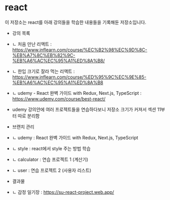 # react
이 저장소는 react를 아래 강의들을 학습한 내용들을 기록해둔 저장소입니다.

- 강의 목록
- ㄴ 처음 만난 리액트 : https://www.inflearn.com/course/%EC%B2%98%EC%9D%8C-%EB%A7%8C%EB%82%9C-%EB%A6%AC%EC%95%A1%ED%8A%B8/
- ㄴ 한입 크기로 잘라 먹는 리액트 : https://www.inflearn.com/course/%ED%95%9C%EC%9E%85-%EB%A6%AC%EC%95%A1%ED%8A%B8
- ㄴ udemy - React 완벽 가이드 with Redux, Next.js, TypeScript : https://www.udemy.com/course/best-react/
-   udemy 강의안에 여러 프로젝트들을 연습하다보니 저장소 크기가 커져서 섹션 11부터 따로 분리함

- 브랜치 관리
- ㄴ udemy : React 완벽 가이드 with Redux, Next.js, TypeScript
-   ㄴ style : react에서 style 주는 방법 학습
-   ㄴ calculator : 연습 프로젝트 1 (계산기)
-   ㄴ user : 연습 프로젝트 2 (사용자 리스트)

- 결과물
- ㄴ 감정 일기장 : https://su-react-project.web.app/
